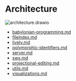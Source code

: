 # Architecture

<lively-import src="../_navigation.html"></lively-import>

![architecture.drawio](architecture.drawio)
  
- [babylonian-programming.md](babylonian-programming.md)
- [fileindex.md](fileindex.md)
- [lively.md](lively.md)
- [polymorphic-identifiers.md](polymorphic-identifiers.md)
- [server.md](server.md)
- [swx.md](swx.md)
- [projectional-editing.md](projectional-editing.md)
- [utils.md](utils.md)
- [visualizations.md](visualizations.md)


<script>
// import Files from "src/client/files.js"
// var md = lively.query(this, "lively-markdown");
// Files.generateMarkdownFileListing(md.shadowRoot)
</script>

